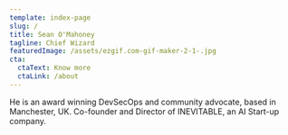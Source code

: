 ```yaml
---
template: index-page
slug: /
title: Sean O'Mahoney
tagline: Chief Wizard
featuredImage: /assets/ezgif.com-gif-maker-2-1-.jpg
cta:
  ctaText: Know more
  ctaLink: /about
---
```

He is an award winning DevSecOps and community advocate, based in Manchester, UK. Co-founder and Director of INEVITABLE, an AI Start-up company.